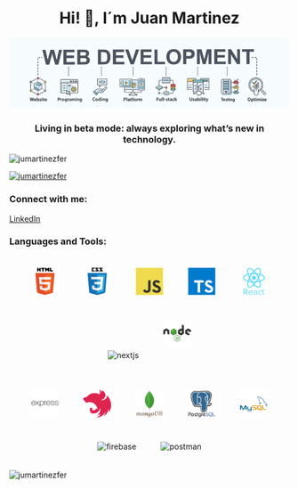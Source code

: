 <h1 align="center">Hi! 👋, I´m Juan Martinez</h1>

<p align="center">
<img src="banner.jpg" alt="Banner" width="800"/>
</p>


<h3 align="center">Living in beta mode: always exploring what’s new in technology.</h3>

<p align="left">
  <img src="https://komarev.com/ghpvc/?username=jumartinezfer&label=Profile%20views&color=0e75b6&style=flat" alt="jumartinezfer" />
</p>

<p align="left">
  <a href="https://github.com/ryo-ma/github-profile-trophy">
    <img src="https://github-profile-trophy.vercel.app/?username=jumartinezfer" alt="jumartinezfer" />
  </a>
</p>

<h3 align="left">Connect with me:</h3>
<p align="left">
  
   <a href="www.linkedin.com/in/juan-antonio-martínez-fernández-486495367" target="_blank" rel="noreferrer">LinkedIn</a>
   
</p>

<h3 align="left">Languages and Tools:</h3>
<div align="center">
<p align="left">

<p align="center">
  <!-- Primera fila -->
  <img src="https://raw.githubusercontent.com/devicons/devicon/master/icons/html5/html5-original-wordmark.svg" alt="html5" width="50" height="50" style="margin: 20px;"/>
  <img src="https://raw.githubusercontent.com/devicons/devicon/master/icons/css3/css3-original-wordmark.svg" alt="css3" width="50" height="50" style="margin: 20px;"/>
  <img src="https://raw.githubusercontent.com/devicons/devicon/master/icons/javascript/javascript-original.svg" alt="javascript" width="50" height="50" style="margin: 20px;"/>
  <img src="https://raw.githubusercontent.com/devicons/devicon/master/icons/typescript/typescript-original.svg" alt="typescript" width="50" height="50" style="margin: 20px;"/>
  <img src="https://raw.githubusercontent.com/devicons/devicon/master/icons/react/react-original-wordmark.svg" alt="react" width="50" height="50" style="margin: 20px;"/>
  <img src="https://cdn.worldvectorlogo.com/logos/nextjs-2.svg" alt="nextjs" width="50" height="50" style="margin: 20px;"/>
  <img src="https://raw.githubusercontent.com/devicons/devicon/master/icons/nodejs/nodejs-original-wordmark.svg" alt="nodejs" width="50" height="50" style="margin: 20px;"/>
</p>

<p align="center">
  <!-- Segunda fila -->
  <img src="https://raw.githubusercontent.com/devicons/devicon/master/icons/express/express-original-wordmark.svg" alt="express" width="50" height="50" style="margin: 20px;"/>
  <img src="https://raw.githubusercontent.com/devicons/devicon/master/icons/nestjs/nestjs-plain.svg" alt="nestjs" width="50" height="50" style="margin: 20px;"/>
  <img src="https://raw.githubusercontent.com/devicons/devicon/master/icons/mongodb/mongodb-original-wordmark.svg" alt="mongodb" width="50" height="50" style="margin: 20px;"/>
  <img src="https://raw.githubusercontent.com/devicons/devicon/master/icons/postgresql/postgresql-original-wordmark.svg" alt="postgresql" width="50" height="50" style="margin: 20px;"/>
  <img src="https://raw.githubusercontent.com/devicons/devicon/master/icons/mysql/mysql-original-wordmark.svg" alt="mysql" width="50" height="50" style="margin: 20px;"/>
  <img src="https://www.vectorlogo.zone/logos/firebase/firebase-icon.svg" alt="firebase" width="50" height="50" style="margin: 20px;"/>
  <img src="https://www.vectorlogo.zone/logos/getpostman/getpostman-icon.svg" alt="postman" width="50" height="50" style="margin: 20px;"/>
</p>


<p align="center">
  <img align="left" src="https://github-readme-stats.vercel.app/api/top-langs?username=jumartinezfer&show_icons=true&locale=en&layout=compact" alt="jumartinezfer" />
</p>


